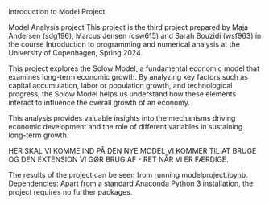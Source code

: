 Introduction to Model Project

Model Analysis project
This project is the third project prepared by Maja Andersen (sdg196), Marcus Jensen (csw615) and Sarah Bouzidi (wsf963) in the course Introduction to programming and numerical analysis at the University of Copenhagen, Spring 2024.

This project explores the Solow Model, a fundamental economic model that examines long-term economic growth. By analyzing key factors such as capital accumulation, labor or population growth, and technological progress, the Solow Model helps us understand how these elements interact to influence the overall growth of an economy. 

This analysis provides valuable insights into the mechanisms driving economic development and the role of different variables in sustaining long-term growth.

HER SKAL VI KOMME IND PÅ DEN NYE MODEL VI KOMMER TIL AT BRUGE OG DEN EXTENSION VI GØR BRUG AF - RET NÅR VI ER FÆRDIGE.

The results of the project can be seen from running modelproject.ipynb.
Dependencies: Apart from a standard Anaconda Python 3 installation, the project requires no further packages.